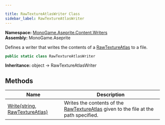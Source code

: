 ```yaml
---

title: RawTextureAtlasWriter Class
sidebar_label: RawTextureAtlasWriter
---
```

**Namespace:** [MonoGame.Aseprite.Content.Writers](../)  
**Assembly:** MonoGame.Aseprite

Defines a writer that writes the contents of a [RawTextureAtlas](../../../RawTypes/RawTextureAtlas/) to a file.

```csharp
public static class RawTextureAtlasWriter
```

**Inheritance:** object → RawTextureAtlasWriter

## Methods

| Name                                               | Description                                                                                                                       |
| -------------------------------------------------- | --------------------------------------------------------------------------------------------------------------------------------- |
| [Write(string, RawTextureAtlas)](Methods/Write) | Writes the contents of the [RawTextureAtlas](../../../RawTypes/RawTextureAtlas/) given to the file at the path specified. |


